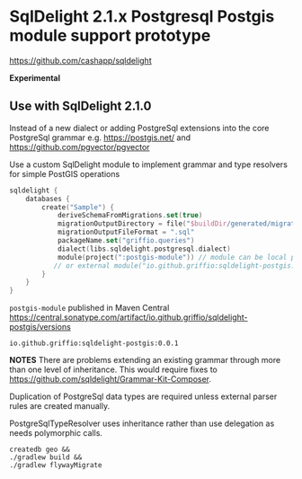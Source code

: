 # SqlDelight 2.1.x Postgresql Postgis module support prototype 

https://github.com/cashapp/sqldelight

**Experimental**

Use with SqlDelight 2.1.0
---

Instead of a new dialect or adding PostgreSql extensions into the core PostgreSql grammar e.g. https://postgis.net/ and
https://github.com/pgvector/pgvector

Use a custom SqlDelight module to implement grammar and type resolvers for simple PostGIS operations

```kotlin
sqldelight {
    databases {
        create("Sample") {
            deriveSchemaFromMigrations.set(true)
            migrationOutputDirectory = file("$buildDir/generated/migrations")
            migrationOutputFileFormat = ".sql"
            packageName.set("griffio.queries")
            dialect(libs.sqldelight.postgresql.dialect)
            module(project(":postgis-module")) // module can be local project
           // or external module("io.github.griffio:sqldelight-postgis:0.0.1")
        }
    }
}
```

`postgis-module` published in Maven Central https://central.sonatype.com/artifact/io.github.griffio/sqldelight-postgis/versions

`io.github.griffio:sqldelight-postgis:0.0.1`

**NOTES**
There are problems extending an existing grammar through more than one level of inheritance. This would require fixes to
https://github.com/sqldelight/Grammar-Kit-Composer.

Duplication of PostgreSql data types are required unless external parser rules are created manually.

PostgreSqlTypeResolver uses inheritance rather than use delegation as needs polymorphic calls.

```shell
createdb geo && 
./gradlew build &&
./gradlew flywayMigrate
```

